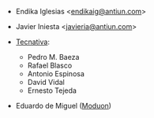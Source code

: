 - Endika Iglesias \<<endikaig@antiun.com>\>
- Javier Iniesta \<<javieria@antiun.com>\>

- [Tecnativa](https://www.tecnativa.com):

  - Pedro M. Baeza
  - Rafael Blasco
  - Antonio Espinosa
  - David Vidal
  - Ernesto Tejeda

- Eduardo de Miguel ([Moduon](https://www.moduon.team))
